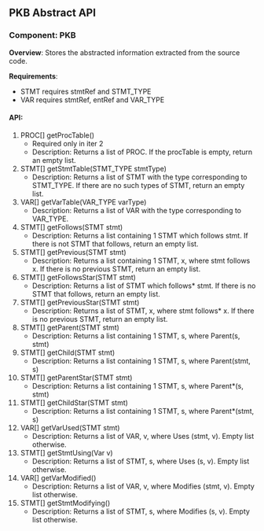 ## PKB Abstract API

### Component: PKB
**Overview**: Stores the abstracted information extracted from the source code.

**Requirements**:
* STMT requires stmtRef and STMT_TYPE
* VAR requires stmtRef, entRef and VAR_TYPE
#### API:

1. PROC[] getProcTable()
   * Required only in iter 2
   * Description: Returns a list of PROC. If the procTable is empty, return an empty list.
2. STMT[] getStmtTable(STMT_TYPE stmtType)
    * Description: Returns a list of STMT with the type corresponding to STMT_TYPE.
    If there are no such types of STMT, return an empty list.
3. VAR[] getVarTable(VAR_TYPE varType)
    * Description: Returns a list of VAR with the type corresponding to VAR_TYPE.
4. STMT[] getFollows(STMT stmt)
    * Description: Returns a list containing 1 STMT which follows stmt.
    If there is not STMT that follows, return an empty list.
5. STMT[] getPrevious(STMT stmt)
    * Description: Returns a list containing 1 STMT, x, where stmt follows x.
   If there is no previous STMT, return an empty list.
6. STMT[] getFollowsStar(STMT stmt)
    * Description: Returns a list of STMT which follows* stmt.
      If there is no STMT that follows, return an empty list.
7. STMT[] getPreviousStar(STMT stmt)
   * Description: Returns a list of STMT, x, where stmt follows* x.
     If there is no previous STMT, return an empty list.
8. STMT[] getParent(STMT stmt)
   * Description: Returns a list containing 1 STMT, s, where Parent(s, stmt)
9. STMT[] getChild(STMT stmt)
   * Description: Returns a list containing 1 STMT, s, where Parent(stmt, s)
10. STMT[] getParentStar(STMT stmt)
    * Description: Returns a list containing 1 STMT, s, where Parent*(s, stmt)
11. STMT[] getChildStar(STMT stmt)
    * Description: Returns a list containing 1 STMT, s, where Parent*(stmt, s)
12. VAR[] getVarUsed(STMT stmt)
    * Description: Returns a list of VAR, v, where Uses (stmt, v). Empty list otherwise.
13. STMT[] getStmtUsing(Var v)
    * Description: Returns a list of STMT, s, where Uses (s, v). Empty list otherwise.
14. VAR[] getVarModified()
    * Description:  Returns a list of VAR, v, where Modifies (stmt, v). Empty list otherwise.
15. STMT[] getStmtModifying()
    * Description: Returns a list of STMT, s, where Modifies (s, v). Empty list otherwise.

